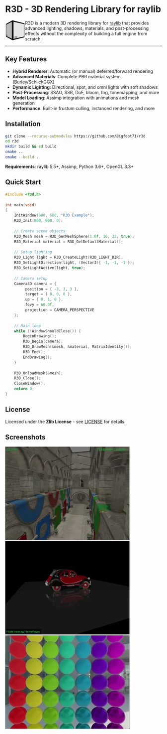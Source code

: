 # R3D - 3D Rendering Library for raylib

<img align="left" style="width:64px" src="https://github.com/Bigfoot71/r3d/blob/master/logo.png" width="124px">

R3D is a modern 3D rendering library for [raylib](https://www.raylib.com/) that provides advanced lighting, shadows, materials, and post-processing effects without the complexity of building a full engine from scratch.

---

## Key Features

- **Hybrid Renderer**: Automatic (or manual) deferred/forward rendering
- **Advanced Materials**: Complete PBR material system (Burley/SchlickGGX)
- **Dynamic Lighting**: Directional, spot, and omni lights with soft shadows
- **Post-Processing**: SSAO, SSR, DoF, bloom, fog, tonemapping, and more
- **Model Loading**: Assimp integration with animations and mesh generation
- **Performance**: Built-in frustum culling, instanced rendering, and more

## Installation

```bash
git clone --recurse-submodules https://github.com/Bigfoot71/r3d
cd r3d
mkdir build && cd build
cmake ..
cmake --build .
```

**Requirements**: raylib 5.5+, Assimp, Python 3.6+, OpenGL 3.3+

## Quick Start

```c
#include <r3d.h>

int main(void)
{
    InitWindow(800, 600, "R3D Example");
    R3D_Init(800, 600, 0);

    // Create scene objects
    R3D_Mesh mesh = R3D_GenMeshSphere(1.0f, 16, 32, true);
    R3D_Material material = R3D_GetDefaultMaterial();
    
    // Setup lighting
    R3D_Light light = R3D_CreateLight(R3D_LIGHT_DIR);
    R3D_SetLightDirection(light, (Vector3){ -1, -1, -1 });
    R3D_SetLightActive(light, true);
    
    // Camera setup
    Camera3D camera = {
        .position = { -3, 3, 3 },
        .target = { 0, 0, 0 },
        .up = { 0, 1, 0 },
        .fovy = 60.0f,
        .projection = CAMERA_PERSPECTIVE
    };

    // Main loop
    while (!WindowShouldClose()) {
        BeginDrawing();
        R3D_Begin(camera);
        R3D_DrawMesh(&mesh, &material, MatrixIdentity());
        R3D_End();
        EndDrawing();
    }

    R3D_UnloadMesh(&mesh);
    R3D_Close();
    CloseWindow();
    return 0;
}
```

## License

Licensed under the **Zlib License** - see [LICENSE](LICENSE) for details.

## Screenshots

![](examples/screenshots/sponza.webp)
![](examples/screenshots/pbr.webp)
![](examples/screenshots/skybox.webp)
